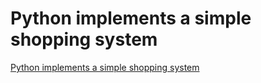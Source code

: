 # Python implements a simple shopping system
[Python implements a simple shopping system](https://aiwithcloud.com/2022/09/15/python_implements_a_simple_shopping_system/)